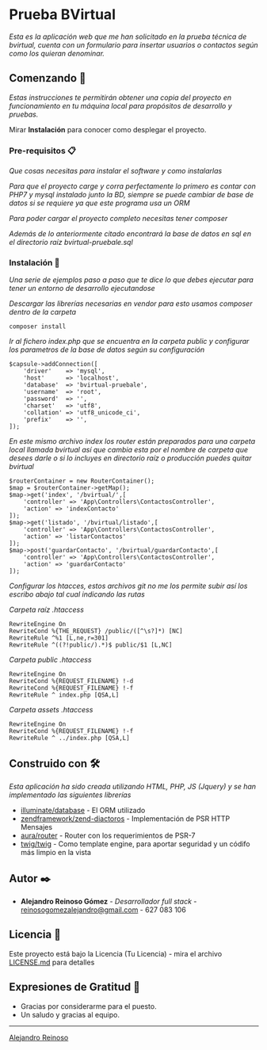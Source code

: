 # Prueba BVirtual

_Esta es la aplicación web que me han solicitado en la prueba técnica de bvirtual, cuenta con un formulario para insertar usuarios o contactos según como los quieran denominar._

## Comenzando 🚀

_Estas instrucciones te permitirán obtener una copia del proyecto en funcionamiento en tu máquina local para propósitos de desarrollo y pruebas._

Mirar **Instalación** para conocer como desplegar el proyecto.

### Pre-requisitos 📋

_Que cosas necesitas para instalar el software y como instalarlas_

_Para que el proyecto carge y corra perfectamente lo primero es contar con PHP7 y mysql instalado junto la BD, siempre se puede cambiar de base de datos si se requiere ya que este programa usa un ORM_

_Para poder cargar el proyecto completo necesitas tener composer_

_Además de lo anteriormente citado encontrará la base de datos en sql en el directorio raíz bvirtual-pruebale.sql_

### Instalación 🔧

_Una serie de ejemplos paso a paso que te dice lo que debes ejecutar para tener un entorno de desarrollo ejecutandose_

_Descargar las librerías necesarias en vendor para esto usamos composer dentro de la carpeta_

```
composer install
```

_Ir al fichero index.php que se encuentra en la carpeta public y configurar los parametros de la base de datos según su configuración_

```
$capsule->addConnection([
    'driver'    => 'mysql',
    'host'      => 'localhost',
    'database'  => 'bvirtual-pruebale',
    'username'  => 'root',
    'password'  => '',
    'charset'   => 'utf8',
    'collation' => 'utf8_unicode_ci',
    'prefix'    => '',
]);
```

_En este mismo archivo index los router están preparados para una carpeta local llamada bvirtual así que cambia esta por el nombre de carpeta que desees darle o si lo incluyes en directorio raíz o producción puedes quitar bvirtual_

```
$routerContainer = new RouterContainer();
$map = $routerContainer->getMap();
$map->get('index', '/bvirtual/',[
    'controller' => 'App\Controllers\ContactosController',
    'action' => 'indexContacto'
]);
$map->get('listado', '/bvirtual/listado',[
    'controller' => 'App\Controllers\ContactosController',
    'action' => 'listarContactos'
]);
$map->post('guardarContacto', '/bvirtual/guardarContacto',[
    'controller' => 'App\Controllers\ContactosController',
    'action' => 'guardarContacto'
]);
```

_Configurar los htacces, estos archivos git no me los permite subir así los escribo abajo tal cual indicando las rutas_

_Carpeta raíz .htaccess_

```
RewriteEngine On
RewriteCond %{THE_REQUEST} /public/([^\s?]*) [NC]
RewriteRule ^%1 [L,ne,r=301]
RewriteRule ^((?!public/).*)$ public/$1 [L,NC]
```

_Carpeta public .htaccess_

```
RewriteEngine On
RewriteCond %{REQUEST_FILENAME} !-d
RewriteCond %{REQUEST_FILENAME} !-f
RewriteRule ^ index.php [QSA,L]
```

_Carpeta assets .htaccess_

```
RewriteEngine On
RewriteCond %{REQUEST_FILENAME} !-f
RewriteRule ^ ../index.php [QSA,L]
```

## Construido con 🛠️

_Esta aplicación ha sido creada utilizando HTML, PHP, JS (Jquery) y se han implementado las siguientes librerías_

* [illuminate/database](https://packagist.org/packages/illuminate/database) - El ORM utilizado
* [zendframework/zend-diactoros](https://packagist.org/packages/zendframework/zend-diactoros) - Implementación de PSR HTTP Mensajes
* [aura/router](https://packagist.org/packages/aura/router) - Router con los requerimientos de PSR-7
* [twig/twig](https://packagist.org/packages/twig/twig) - Como template engine, para aportar seguridad y un códifo más limpio en la vista

## Autor ✒️

* **Alejandro Reinoso Gómez** - *Desarrollador full stack* - reinosogomezalejandro@gmail.com - 627 083 106

## Licencia 📄

Este proyecto está bajo la Licencia (Tu Licencia) - mira el archivo [LICENSE.md](LICENSE.md) para detalles

## Expresiones de Gratitud 🎁

* Gracias por considerarme para el puesto.
* Un saludo y gracias al equipo.



---
[Alejandro Reinoso](https://www.linkedin.com/in/alejandroreinosogomez/)
